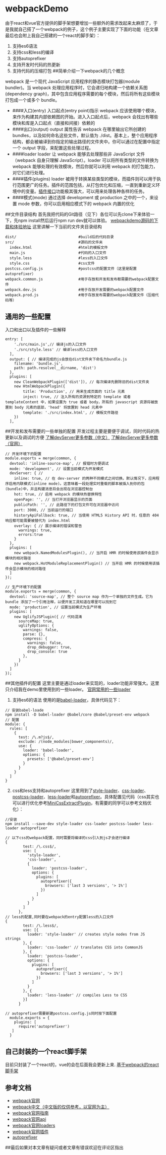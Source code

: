 # webpackDemo
由于react和vue官方提供的脚手架想要增加一些额外的需求改起来太麻烦了，于是我就自己搭了一个webpack的例子，这个例子主要实现了下面的功能（在文章最后也会附上我自己搭建的一个react的脚手架）：
1. 支持es6语法
2. 支持css和less的编译
3. 支持autoprefixer
4. 支持开发时代码的热更新
5. 支持代码的压缩打包
##简单介绍一下webpack的几个概念

webpack 是一个现代 JavaScript 应用程序的静态模块打包器(module bundler)。当 webpack 处理应用程序时，它会递归地构建一个依赖关系图(dependency graph)，其中包含应用程序需要的每个模块，然后将所有这些模块打包成一个或多个 bundle。
- ####入口(entry)
入口起点(entry point)指示 webpack 应该使用哪个模块，来作为构建其内部依赖图的开始。进入入口起点后，webpack 会找出有哪些模块和库是入口起点（直接和间接）依赖的
- ####出口(output)
output 属性告诉 webpack 在哪里输出它所创建的 bundles，以及如何命名这些文件，默认值为 ./dist。基本上，整个应用程序结构，都会被编译到你指定的输出路径的文件夹中。你可以通过在配置中指定一个 output 字段，来配置这些处理过程。
- ####loader
loader 让 webpack 能够去处理那些非 JavaScript 文件（webpack 自身只理解 JavaScript）。loader 可以将所有类型的文件转换为 webpack 能够处理的有效模块，然后你就可以利用 webpack 的打包能力，对它们进行处理。
- ####插件(plugins)
loader 被用于转换某些类型的模块，而插件则可以用于执行范围更广的任务。插件的范围包括，从打包优化和压缩，一直到重新定义环境中的变量。[插件接口](https://webpack.js.org/plugins/)功能极其强大，可以用来处理各种各样的任务。
- ####模式(mode)
通过选择 development 或 production 之中的一个，来设置 mode 参数，你可以启用相应模式下的 webpack 内置的优化

##文件目录结构
首先我把代码的Git路径（见下）各位可以先clone下来体验一下，先npm install然后运行npm run dev就可以体验。
[webpackdemo源码的下载和体验地址](https://github.com/yangchunboy/webpackDemo)
这里讲解一下当前的文件夹目录结构
```
dist/                            #build后的代码目录
src/                             #源码的文件夹
  index.html                     #html的模板文件
  main.js                        #代码的入口文件
  style.less                     #less的入口文件
  style.css                      #css文件
postcss.config.js                #postcss的配置文件（这里是配置autoprefixer）
webpack.common.js                #用于存放和开发和发布都需要的webpack配置文件
webpack.dev.js                   #用于存放开发需要的webpack配置文件
webpack.prod.js                  #用于存放发布需要的webpack配置文件（压缩代码等）
```
## 通用的一些配置

入口和出口以及插件的一些解释
```
entry: [
    './src/main.js',// 编译js的入口文件
    './src/style.less' // 编译less的入口文件
  ],
  output: { // 编译完成的js会放在dist文件夹下命名为bundle.js
    filename: 'bundle.js',
    path: path.resolve(__dirname, 'dist')
  },
  plugins: [
    new CleanWebpackPlugin(['dist']), // 每次编译先删除旧的dist文件夹
    new HtmlWebpackPlugin({
        title: 'Production', // 用来生成页面的 title 元素
        inject: true, // 注入所有的资源到特定的 template 或者 templateContent 中，如果设置为 true 或者 body，所有的 javascript 资源将被放置到 body 元素的底部，'head' 将放置到 head 元素中
        template: './src/index.html', // 模板文件路径
    })
  ],
```
##开发和发布需要的一些单独的配置
开发过程主要是要便于调试，同时代码的热更新以及调试的方便
[了解devServer更多参数（中文）](https://www.webpackjs.com/configuration/dev-server/)
[了解devServer更多参数（官网）](https://webpack.js.org/configuration/dev-server/)
```
// 开发环境下的配置
module.exports = merge(common, {
  devtool: 'inline-source-map', // 报错时方便调试
  mode: 'development', // 设置当前模式为开发模式
  devServer: { // 
    inline: true, // 在 dev-server 的两种不同模式之间切换。默认情况下，应用程序启用内联模式(inline mode)。这意味着一段处理实时重载的脚本被插入到你的包(bundle)中，并且构建消息将会出现在浏览器控制台
    hot: true, // 启用 webpack 的模块热替换特性
    openPage: '', // 当打开浏览器显示的页面
    publicPath: '', // 此路径下的打包文件可在浏览器中访问
    port: 3000, // 当前运行的端口
    historyApiFallback: true, // 当使用 HTML5 History API 时，任意的 404 响应都可能需要被替代为 index.html
    overlay: { // 展示编译的错误和警告
      warnings: true,
      errors:true
    }
  },
  plugins: [
    new webpack.NamedModulesPlugin(), // 当开启 HMR 的时候使用该插件会显示模块的相对路径
    new webpack.HotModuleReplacementPlugin() // 当开启 HMR 的时候使用该插件会显示模块的相对路径
  ]
});

// 生产环境下的配置
module.exports = merge(common, {
  devtool: 'source-map', // 整个 source map 作为一个单独的文件生成。它为 bundle 添加了一个引用注释，以便开发工具知道在哪里可以找到它
  mode: 'production', // 设置当前模式为生产环境
  plugins: [
    new UglifyJSPlugin({ // 代码混淆
      sourceMap: true,
      uglifyOptions: {
        warnings: false,
        parse: {},
        compress: {
          warnings: false,
          drop_debugger: true,
          drop_console: true
        },
      }
    })
  ]
});
```
##其他插件的配置
这里主要是通过loader来实现的，loader功能非常强大。这里只介绍我在demo里使用到的一些loader。
[官网常用的一些loader](https://webpack.js.org/loaders/)
1. 支持es6的语法
使用的是[babel-loader](https://webpack.js.org/loaders/babel-loader/)，具体代码见下：
```
// 安装babel-loade
npm install -D babel-loader @babel/core @babel/preset-env webpack
// 配置
module: {
  rules: [
    {
      test: /\.m?js$/,
      exclude: /(node_modules|bower_components)/,
      use: {
        loader: 'babel-loader',
        options: {
          presets: ['@babel/preset-env']
        }
      }
    }
  ]
}

```
2. css和less支持和autoprefixer
这里用到了[style-loader](https://webpack.js.org/loaders/style-loader/)、[css-loader](https://webpack.js.org/loaders/css-loader/)、[postcss-loader](https://webpack.js.org/loaders/postcss-loader/)、[less-loader](https://webpack.js.org/loaders/less-loader/)和[autoprefixer](https://github.com/postcss/autoprefixer)。具体配置见代码（css其实也可以进行优化参考[MiniCssExtractPlugin](https://webpack.js.org/plugins/mini-css-extract-plugin/)，有需要的同学可以参考文档优化）：
```
//安装
npm install --save-dev style-loader css-loader postcss-loader less-loader autoprefixer

// 以下css的webpack配置，同时需要将编译的css引入到js才会进行编译
{
        test: /\.css$/,
        use: [
          'style-loader',
          'css-loader',
          {
            loader: 'postcss-loader',
            options: {
              plugins: [
                autoprefixer({
                  browsers: ['last 3 versions', '> 1%']
                })
              ]
            }
          }
        ]
      },
// less的配置,同时要在webpack的entry配置less的入口文件
{
        test: /\.less$/,
        use: [{
          loader: 'style-loader' // creates style nodes from JS strings
        }, {
          loader: 'css-loader' // translates CSS into CommonJS
        }, {
          loader: 'postcss-loader',
          options: {
            plugins: [
              autoprefixer({
                browsers: ['last 3 versions', '> 1%']
              })
            ]
          }
        }, {
          loader: 'less-loader' // compiles Less to CSS
        }]
      }

// autoprefixer需要新建postcss.config.js同时按下面配置
  module.exports = {
    plugins: [
      require('autoprefixer')
   ]
  }
```
## 自己封装的一个react脚手架
目前只封装了一个react的，vue的会在后面我会更新上来.
[基于webpack的react脚手架](https://github.com/yangchunboy/reactApp)
## 参考文档
- [webpack官网](https://webpack.js.org/)
- [webpack中文（中文版的仅供参考，以官网为主）](https://www.webpackjs.com/)
- [webpack官网指南](https://webpack.js.org/guides/)
- [webpack官网api](https://webpack.js.org/api/)
- [webpack官网loaders](https://webpack.js.org/loaders/)
- [webpack官网插件](https://webpack.js.org/plugins/)
- [autoprefixer](https://github.com/postcss/autoprefixer)

##最后如果对本文章有疑问或者文章有错误欢迎在评论区指出
